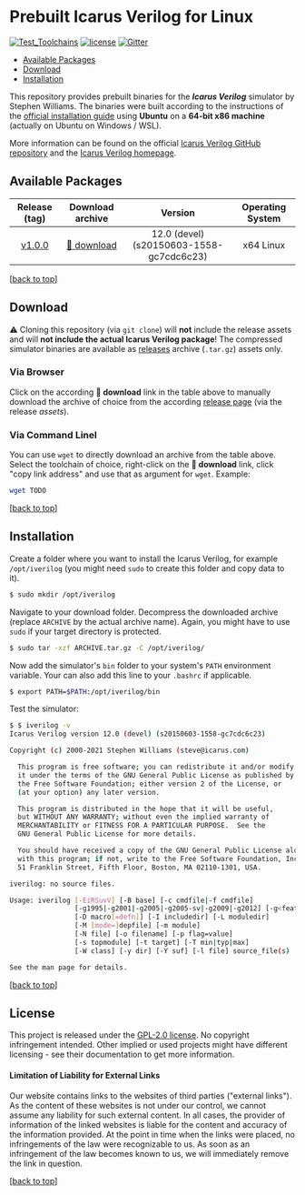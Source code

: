 # Prebuilt Icarus Verilog for Linux

[![Test_Toolchains](https://img.shields.io/github/workflow/status/stnolting/icarus-verilog-prebuilt/Test%20Toolchains/main?longCache=true&style=flat-square&label=Check%20iverilog&logo=Github%20Actions&logoColor=fff)](https://github.com/stnolting/icarus-verilog-prebuilt/actions/workflows/check_iverilog.yml)
[![license](https://img.shields.io/github/license/stnolting/icarus-verilog-prebuilt?longCache=true&style=flat-square)](https://github.com/stnolting/icarus-verilog-prebuilt/blob/main/LICENSE)
[![Gitter](https://img.shields.io/badge/Chat-on%20gitter-4db797.svg?longCache=true&style=flat-square&logo=gitter&logoColor=e8ecef)](https://gitter.im/neorv32/community)

* [Available Packages](#Available-Packages)
* [Download](#Download)
* [Installation](#Installation)

This repository provides prebuilt binaries for the **_Icarus Verilog_** simulator by Stephen Williams.
The binaries were built according to the instructions of the
[official installation guide](https://steveicarus.github.io/iverilog/usage/installation.html)
using **Ubuntu** on a **64-bit x86 machine** (actually on Ubuntu on Windows / WSL).

More information can be found on the official [Icarus Verilog GitHub repository](https://github.com/steveicarus/iverilog)
and the [Icarus Verilog homepage](http://iverilog.icarus.com/).


## Available Packages

| Release (tag) | Download archive | Version | Operating System |
|:-------------:|:----------------:|:-------:|:----------------:|
| [v1.0.0](https://github.com/stnolting/icarus-verilog-prebuilt/releases/tag/v1.0.0) | [:floppy_disk: download](https://github.com/stnolting/icarus-verilog-prebuilt/releases/download/v1.0.0/iverilog-27082022.tar.gz) | 12.0 (devel) (s20150603-1558-gc7cdc6c23) | x64 Linux |

[[back to top](#Prebuilt-Icarus-Verilog-for-Linux)]


## Download

:warning: Cloning this repository (via `git clone`)  will **not** include the release assets and will
**not include the actual Icarus Verilog package**! The compressed simulator binaries are available as
[releases](https://github.com/stnolting/icarus-verilog-prebuilt/releases) archive (`.tar.gz`) assets only.

### Via Browser

Click on the according **:floppy_disk: download** link in the table above to manually download the archive of choice
from the according [release page](https://github.com/stnoting/icarus-verilog-prebuilt/releases) (via the release _assets_).

### Via Command Linel

You can use `wget` to directly download an archive from the table above. Select the toolchain of
choice, right-click on the **:floppy_disk: download** link, click "copy link address" and use that as argument for `wget`. Example:

```bash
wget TODO
```

[[back to top](#Prebuilt-Icarus-Verilog-for-Linux)]


## Installation

Create a folder where you want to install the Icarus Verilog, for example `/opt/iverilog` (you might need
`sudo` to create this folder and copy data to it).

```bash
$ sudo mkdir /opt/iverilog
```

Navigate to your download folder. Decompress the downloaded archive (replace `ARCHIVE` by the actual archive name).
Again, you might have to use `sudo` if your target directory is protected.

```bash
$ sudo tar -xzf ARCHIVE.tar.gz -C /opt/iverilog/
```

Now add the simulator's `bin` folder to your system's `PATH` environment variable.
Your can also add this line to your `.bashrc` if applicable.

```bash
$ export PATH=$PATH:/opt/iverilog/bin
```

Test the simulator:

```bash
$ $ iverilog -v
Icarus Verilog version 12.0 (devel) (s20150603-1558-gc7cdc6c23)

Copyright (c) 2000-2021 Stephen Williams (steve@icarus.com)

  This program is free software; you can redistribute it and/or modify
  it under the terms of the GNU General Public License as published by
  the Free Software Foundation; either version 2 of the License, or
  (at your option) any later version.

  This program is distributed in the hope that it will be useful,
  but WITHOUT ANY WARRANTY; without even the implied warranty of
  MERCHANTABILITY or FITNESS FOR A PARTICULAR PURPOSE.  See the
  GNU General Public License for more details.

  You should have received a copy of the GNU General Public License along
  with this program; if not, write to the Free Software Foundation, Inc.,
  51 Franklin Street, Fifth Floor, Boston, MA 02110-1301, USA.

iverilog: no source files.

Usage: iverilog [-EiRSuvV] [-B base] [-c cmdfile|-f cmdfile]
                [-g1995|-g2001|-g2005|-g2005-sv|-g2009|-g2012] [-g<feature>]
                [-D macro[=defn]] [-I includedir] [-L moduledir]
                [-M [mode=]depfile] [-m module]
                [-N file] [-o filename] [-p flag=value]
                [-s topmodule] [-t target] [-T min|typ|max]
                [-W class] [-y dir] [-Y suf] [-l file] source_file(s)

See the man page for details.
```

[[back to top](#Prebuilt-Icarus-Verilog-for-Linux)]


## License

This project is released under the [GPL-2.0 license](https://github.com/stnolting/icarus-verilog-prebuilt/blob/master/LICENSE).
No copyright infringement intended.
Other implied or used projects might have different licensing - see their documentation to get more information.

#### Limitation of Liability for External Links

Our website contains links to the websites of third parties ("external links"). As the
content of these websites is not under our control, we cannot assume any liability for
such external content. In all cases, the provider of information of the linked websites
is liable for the content and accuracy of the information provided. At the point in time
when the links were placed, no infringements of the law were recognizable to us. As soon
as an infringement of the law becomes known to us, we will immediately remove the
link in question.

[[back to top](#Prebuilt-Icarus-Verilog-for-Linux)]
